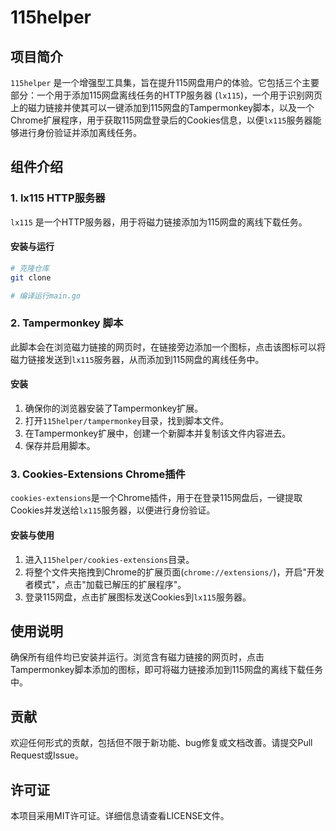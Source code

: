 # 115helper

## 项目简介

`115helper` 是一个增强型工具集，旨在提升115网盘用户的体验。它包括三个主要部分：一个用于添加115网盘离线任务的HTTP服务器 (`lx115`)，一个用于识别网页上的磁力链接并使其可以一键添加到115网盘的Tampermonkey脚本，以及一个Chrome扩展程序，用于获取115网盘登录后的Cookies信息，以便`lx115`服务器能够进行身份验证并添加离线任务。

## 组件介绍

### 1. lx115 HTTP服务器

`lx115` 是一个HTTP服务器，用于将磁力链接添加为115网盘的离线下载任务。

#### 安装与运行

```bash
# 克隆仓库
git clone

# 编译运行main.go
```

### 2. Tampermonkey 脚本

此脚本会在浏览磁力链接的网页时，在链接旁边添加一个图标，点击该图标可以将磁力链接发送到`lx115`服务器，从而添加到115网盘的离线任务中。

#### 安装

1. 确保你的浏览器安装了Tampermonkey扩展。
2. 打开`115helper/tampermonkey`目录，找到脚本文件。
3. 在Tampermonkey扩展中，创建一个新脚本并复制该文件内容进去。
4. 保存并启用脚本。

### 3. Cookies-Extensions Chrome插件

`cookies-extensions`是一个Chrome插件，用于在登录115网盘后，一键提取Cookies并发送给`lx115`服务器，以便进行身份验证。

#### 安装与使用

1. 进入`115helper/cookies-extensions`目录。
2. 将整个文件夹拖拽到Chrome的扩展页面(`chrome://extensions/`)，开启"开发者模式"，点击"加载已解压的扩展程序"。
3. 登录115网盘，点击扩展图标发送Cookies到`lx115`服务器。

## 使用说明

确保所有组件均已安装并运行。浏览含有磁力链接的网页时，点击Tampermonkey脚本添加的图标，即可将磁力链接添加到115网盘的离线下载任务中。

## 贡献

欢迎任何形式的贡献，包括但不限于新功能、bug修复或文档改善。请提交Pull Request或Issue。

## 许可证

本项目采用MIT许可证。详细信息请查看LICENSE文件。
